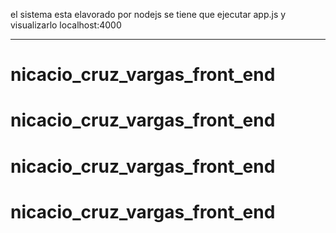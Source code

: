 el sistema esta elavorado por nodejs
se tiene que ejecutar app.js
y visualizarlo localhost:4000

----------------------------------------
# nicacio_cruz_vargas_front_end
# nicacio_cruz_vargas_front_end
# nicacio_cruz_vargas_front_end
# nicacio_cruz_vargas_front_end
